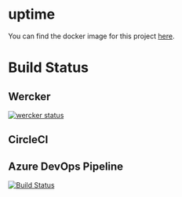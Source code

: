 # uptime

You can find the docker image for this project [here](https://hub.docker.com/r/rambocoder/uptime/tags/).

# Build Status

## Wercker

[![wercker status](https://app.wercker.com/status/ea01e6d091c0a5d70eb4fa591d219c19/s/master "wercker status")](https://app.wercker.com/project/byKey/ea01e6d091c0a5d70eb4fa591d219c19)

## CircleCI

## Azure DevOps Pipeline

[![Build Status](https://dev.azure.com/azure8/uptime/_apis/build/status/rambocoder.uptime?branchName=master)](https://dev.azure.com/azure8/uptime/_build/latest?definitionId=1&branchName=master)

